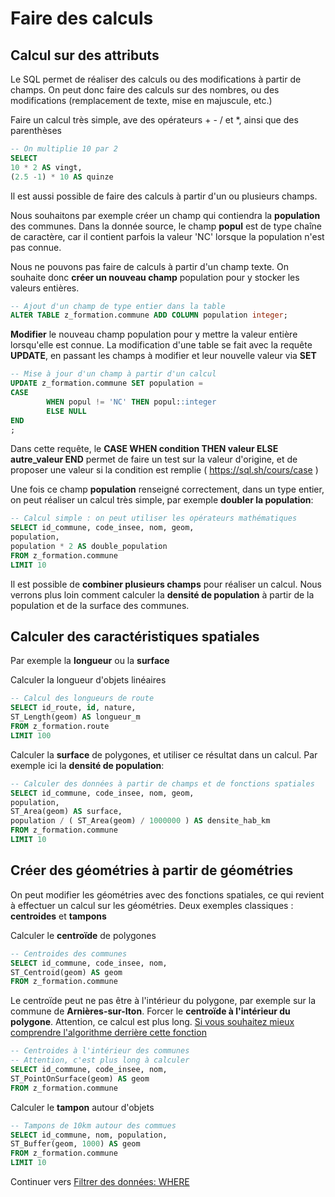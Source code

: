 # Faire des calculs

## Calcul sur des attributs

Le SQL permet de réaliser des calculs ou des modifications à partir de champs. On peut donc faire des calculs sur des nombres, ou des modifications (remplacement de texte, mise en majuscule, etc.)

Faire un calcul très simple, ave des opérateurs + - / et *, ainsi que des parenthèses

```sql
-- On multiplie 10 par 2
SELECT
10 * 2 AS vingt,
(2.5 -1) * 10 AS quinze
```

Il est aussi possible de faire des calculs à partir d'un ou plusieurs champs.

Nous souhaitons par exemple créer un champ qui contiendra la **population** des communes. Dans la donnée source, le champ **popul** est de type chaîne de caractère, car il contient parfois la valeur 'NC' lorsque la population n'est pas connue.

Nous ne pouvons pas faire de calculs à partir d'un champ texte. On souhaite donc **créer un nouveau champ** population pour y stocker les valeurs entières.

```sql
-- Ajout d'un champ de type entier dans la table
ALTER TABLE z_formation.commune ADD COLUMN population integer;
```

**Modifier** le nouveau champ population pour y mettre la valeur entière lorsqu'elle est connue. La modification d'une table se fait avec la requête **UPDATE**, en passant les champs à modifier et leur nouvelle valeur via **SET**

```sql
-- Mise à jour d'un champ à partir d'un calcul
UPDATE z_formation.commune SET population =
CASE
        WHEN popul != 'NC' THEN popul::integer
        ELSE NULL
END
;
```

Dans cette requête, le **CASE WHEN condition THEN valeur ELSE autre_valeur END** permet de faire un test sur la valeur d'origine, et de proposer une valeur si la condition est remplie ( https://sql.sh/cours/case )

Une fois ce champ **population** renseigné correctement, dans un type entier, on peut réaliser un calcul très simple, par exemple **doubler la population**:

```sql
-- Calcul simple : on peut utiliser les opérateurs mathématiques
SELECT id_commune, code_insee, nom, geom,
population,
population * 2 AS double_population
FROM z_formation.commune
LIMIT 10
```

Il est possible de **combiner plusieurs champs** pour réaliser un calcul. Nous verrons plus loin comment calculer la **densité de population** à partir de la population et de la surface des communes.

## Calculer des caractéristiques spatiales

Par exemple la **longueur** ou la **surface**

Calculer la longueur d'objets linéaires

```sql
-- Calcul des longueurs de route
SELECT id_route, id, nature,
ST_Length(geom) AS longueur_m
FROM z_formation.route
LIMIT 100
```

Calculer la **surface** de polygones, et utiliser ce résultat dans un calcul. Par exemple ici la **densité de population**:

```sql
-- Calculer des données à partir de champs et de fonctions spatiales
SELECT id_commune, code_insee, nom, geom,
population,
ST_Area(geom) AS surface,
population / ( ST_Area(geom) / 1000000 ) AS densite_hab_km
FROM z_formation.commune
LIMIT 10
```

## Créer des géométries à partir de géométries

On peut modifier les géométries avec des fonctions spatiales, ce qui revient à effectuer un calcul sur les géométries. Deux exemples classiques : **centroides** et **tampons**

Calculer le **centroïde** de polygones

```sql
-- Centroides des communes
SELECT id_commune, code_insee, nom,
ST_Centroid(geom) AS geom
FROM z_formation.commune
```

Le centroïde peut ne pas être à l'intérieur du polygone, par exemple sur la commune de **Arnières-sur-Iton**.
Forcer le **centroïde à l'intérieur du polygone**. Attention, ce calcul est plus long.
[Si vous souhaitez mieux comprendre l'algorithme derrière cette fonction](https://gis.stackexchange.com/questions/76498/how-is-st-pointonsurface-calculated)

```sql
-- Centroides à l'intérieur des communes
-- Attention, c'est plus long à calculer
SELECT id_commune, code_insee, nom,
ST_PointOnSurface(geom) AS geom
FROM z_formation.commune
```

Calculer le **tampon** autour d'objets

```sql
-- Tampons de 10km autour des commues
SELECT id_commune, nom, population,
ST_Buffer(geom, 1000) AS geom
FROM z_formation.commune
LIMIT 10
```

Continuer vers [Filtrer des données: WHERE](./filter_data.md)
